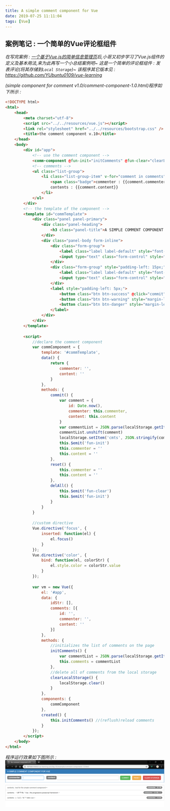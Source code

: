 ```yaml
---
title: A simple comment component for Vue
date: 2019-07-25 11:11:04
tags: [Vue]
---
```


## 案例笔记 : 一个简单的Vue评论框组件
*在写完案例 : [一个基于Vue.js的简单信息管理页](https://github.com/YUbuntu0109/YUbuntu0109.github.io/blob/83b7f5359d1092086a2d13fc6cf2b6c6414d415b/source/_posts/%E4%B8%80%E4%B8%AA%E5%9F%BA%E4%BA%8EVue%E7%9A%84%E7%AE%80%E5%8D%95%E4%BF%A1%E6%81%AF%E7%AE%A1%E7%90%86%E9%A1%B5.md)后,小哥又初步学习了Vue.js组件的定义及基本用法,来为此再写一个小总结案例吧~ 这是一个简单的评论框组件 : 发表评论(将其存储到`Local Storage`)~ 该程序其它版本见 : https://github.com/YUbuntu0109/vue-learning*


*(simple component for comment v1.0/comment-component-1.0.html)程序如下所示 :*
```html
<!DOCTYPE html>
<html>
	<head>
		<meta charset="utf-8">
		<script src="../../resources/vue.js"></script>
		<link rel="stylesheet" href="../../resources/bootstrap.css" />
		<title>the comment component v.10</title>
	</head>
	<body>
		<div id="app">
			<!-- use the comment component -->
			<comm-component @fun-init="initComments" @fun-clear="clearLocalStorage"></comm-component>
			<!-- comments -->
			<ul class="list-group">
				<li class="list-group-item" v-for="comment in comments" :key="comment.id">
					<span class="badge">commenter : {{comment.commenter}}</span>
					contents : {{comment.content}}
				</li>
			</ul>
		</div>
		<!-- the template of the component -->
		<template id="commTemplate">
			<div class="panel panel-primary">
				<div class="panel-heading">
					<h3 class="panel-title">A SIMPLE COMMENT COMPONENT FOR VUE</h3>
				</div>
				<div class="panel-body form-inline">
					<div class="form-group">
						<label class="label label-default" style="font-size: 17px;">commenter</label>
						<input type="text" class="form-control" style="width: 180px;" v-model="commenter" v-focus v-color="'#777'" />
					</div>
					<div class="form-group" style="padding-left: 15px;">
						<label class="label label-default" style="font-size: 17px;">content</label>
						<input type="text" class="form-control" style="width: 500px;" v-model="content" v-color="'#777'" @keyup.enter="commit" />
					</div>
					<label style="padding-left: 5px;">
						<button class="btn btn-success" @click="commit">COMMIT</button>
						<button class="btn btn-warning" style="margin-left: 10px;" @click="reset">RESET</button>
						<button class="btn btn-danger" style="margin-left: 10px;" @click="delAll">CLEAR STORAGE</button>
					</label>
				</div>
			</div>
		</template>

		<script>
			//declare the comment component
			var commComponent = {
				template: '#commTemplate',
				data() {
					return {
						commenter: '',
						content: ''
					}
				},
				methods: {
					commit() {
						var comment = {
							id: Date.now(),
							commenter: this.commenter,
							content: this.content
						}
						var commentList = JSON.parse(localStorage.getItem('cmts') || '[]') //get all of comments from the local storage
						commentList.unshift(comment)
						localStorage.setItem('cmts', JSON.stringify(commentList)) //save the new comment list
						this.$emit('fun-init')
						this.commenter = ''
						this.content = ''
					},
					reset() {
						this.commenter = ''
						this.content = ''
					},
					delAll() {
						this.$emit('fun-clear')
						this.$emit('fun-init')
					}
				}
			}

			//custom directive
			Vue.directive('focus', {
				inserted: function(el) {
					el.focus()
				}
			});
			Vue.directive('color', {
				bind: function(el, colorStr) {
					el.style.color = colorStr.value
				}
			});

			var vm = new Vue({
				el: '#app',
				data: {
					idStr: [],
					comments: [{
						id: '',
						commenter: '',
						content: ''
					}]
				},
				methods: {
					//initializes the list of comments on the page
					initComments() {
						var commentList = JSON.parse(localStorage.getItem('cmts') || '[]')
						this.comments = commentList
					},
					//delete all of comments from the local storage
					clearLocalStorage() {
						localStorage.clear()
					}
				},
				components: {
					commComponent
				},
				created() {
					this.initComments() //(reflush)reload comments
				}
			});
		</script>
	</body>
</html>
```

*程序运行效果如下图所示 :*
![](A-simple-comment-component-for-Vue\a-simple-comment-component-for-vue-v1.0.PNG)